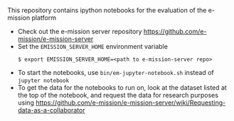 This repository contains ipython notebooks for the evaluation of the e-mission platform
- Check out the e-mission server repository
    https://github.com/e-mission/e-mission-server
- Set the `EMISSION_SERVER_HOME` environment variable
    ```
    $ export EMISSION_SERVER_HOME=<path to e-mission-server repo>
    ```
- To start the notebooks, use `bin/em-jupyter-notebook.sh` instead of `jupyter notebook`
- To get the data for the notebooks to run on, look at the dataset listed at
  the top of the notebook, and request the data for research purposes using 
    https://github.com/e-mission/e-mission-server/wiki/Requesting-data-as-a-collaborator
